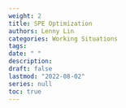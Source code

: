 ```yaml
---
weight: 2
title: SPE Optimization
authors: Lenny Lin
categories: Working Situations
tags: 
date: " "
description: 
draft: false
lastmod: "2022-08-02"
series: null
toc: true
---
```




